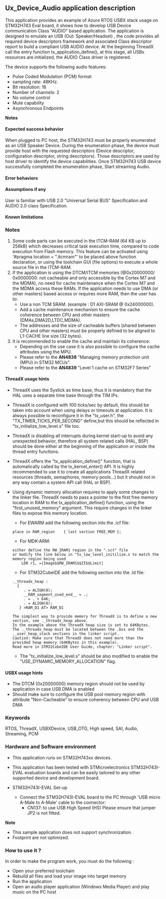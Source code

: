 
## <b>Ux_Device_Audio application description </b>

This application provides an example of Azure RTOS USBX stack usage on STM32H743 Eval board, it shows how to develop USB Device communication Class "AUDIO" based application.
The application is designed to emulate an USB (Out: Speaker/Headset)  , the code provides all required device descriptors framework
and associated Class descriptor report to build a compliant USB AUDIO device.
At the beginning ThreadX call the entry function tx_application_define(), at this stage, all USBx resources are initialized, the AUDIO Class driver is registered.

The device supports the following audio features:
  - Pulse Coded Modulation (PCM) format
  - sampling rate: 48KHz. 
  - Bit resolution: 16
  - Number of channels: 2
  - No volume control
  - Mute capability
  - Asynchronous Endpoints

<b>Notes</b>


#### <b>Expected success behavior</b>

When plugged to PC host, the STM32H743 must be properly enumerated as an USB Speaker Device.
During the enumeration phase, the device must provide host with the requested descriptors (Device descriptor, configuration descriptor, string descriptors).
Those descriptors are used by host driver to identify the device capabilities. Once STM32H743 USB device successfully completed the enumeration phase,
Start streaming Audio.

#### <b>Error behaviors</b>

#### <b>Assumptions if any</b>

User is familiar with USB 2.0 "Universal Serial BUS" Specification and AUDIO 2.0 class Specification.

#### <b> Known limitations</b>


### <b>Notes</b>

 1. Some code parts can be executed in the ITCM-RAM (64 KB up to 256kB) which decreases critical task execution time, compared to code execution from Flash memory. This feature can be activated using '#pragma location = ".itcmram"' to be placed above function declaration, or using the toolchain GUI (file options) to execute a whole source file in the ITCM-RAM.
 2.  If the application is using the DTCM/ITCM memories (@0x20000000/ 0x0000000: not cacheable and only accessible by the Cortex M7 and the MDMA), no need for cache maintenance when the Cortex M7 and the MDMA access these RAMs. If the application needs to use DMA (or other masters) based access or requires more RAM, then the user has to:
      - Use a non TCM SRAM. (example : D1 AXI-SRAM @ 0x24000000).
      - Add a cache maintenance mechanism to ensure the cache coherence between CPU and other masters (DMAs,DMA2D,LTDC,MDMA).
      - The addresses and the size of cacheable buffers (shared between CPU and other masters) must be properly defined to be aligned to L1-CACHE line size (32 bytes).
 3.  It is recommended to enable the cache and maintain its coherence:
      - Depending on the use case it is also possible to configure the cache attributes using the MPU.
      - Please refer to the **AN4838** "Managing memory protection unit (MPU) in STM32 MCUs".
      - Please refer to the **AN4839** "Level 1 cache on STM32F7 Series"

#### <b>ThreadX usage hints</b>

 - ThreadX uses the Systick as time base, thus it is mandatory that the HAL uses a separate time base through the TIM IPs.
 - ThreadX is configured with 100 ticks/sec by default, this should be taken into account when using delays or timeouts at application. It is always possible to reconfigure it in the "tx_user.h", the "TX_TIMER_TICKS_PER_SECOND" define,but this should be reflected in "tx_initialize_low_level.s" file too.
 - ThreadX is disabling all interrupts during kernel start-up to avoid any unexpected behavior, therefore all system related calls (HAL, BSP) should be done either at the beginning of the application or inside the thread entry functions.
 - ThreadX offers the "tx_application_define()" function, that is automatically called by the tx_kernel_enter() API.
   It is highly recommended to use it to create all applications ThreadX related resources (threads, semaphores, memory pools...)  but it should not in any way contain a system API call (HAL or BSP).
 - Using dynamic memory allocation requires to apply some changes to the linker file.
   ThreadX needs to pass a pointer to the first free memory location in RAM to the tx_application_define() function,
   using the "first_unused_memory" argument.
   This require changes in the linker files to expose this memory location.
    + For EWARM add the following section into the .icf file:
     ```
	 place in RAM_region    { last section FREE_MEM };
	 ```
    + For MDK-ARM:
	```
    either define the RW_IRAM1 region in the ".sct" file
    or modify the line below in "tx_low_level_initilize.s to match the memory region being used
        LDR r1, =|Image$$RW_IRAM1$$ZI$$Limit|
	```
    + For STM32CubeIDE add the following section into the .ld file:
	```
    ._threadx_heap :
      {
         . = ALIGN(8);
         __RAM_segment_used_end__ = .;
         . = . + 64K;
         . = ALIGN(8);
       } >RAM_D1 AT> RAM_D1
	```

       The simplest way to provide memory for ThreadX is to define a new section, see ._threadx_heap above.
       In the example above the ThreadX heap size is set to 64KBytes.
       The ._threadx_heap must be located between the .bss and the ._user_heap_stack sections in the linker script.
       Caution: Make sure that ThreadX does not need more than the provided heap memory (64KBytes in this example).
       Read more in STM32CubeIDE User Guide, chapter: "Linker script".

    + The "tx_initialize_low_level.s" should be also modified to enable the "USE_DYNAMIC_MEMORY_ALLOCATION" flag.

#### <b>USBX usage hints</b>

- The DTCM (0x20000000) memory region should not be used by application in case USB DMA is enabled
- Should make sure to configure the USB pool memory region with attribute "Non-Cacheable" to ensure coherency between CPU and USB DMA

### <b>Keywords</b>

RTOS, ThreadX, USBXDevice, USB_OTG, High speed, SAI, Audio, Streaming, PCM


### <b>Hardware and Software environment</b>

  - This application runs on STM32H743xx devices.
  - This application has been tested with STMicroelectronics STM32H743I-EVAL
    evaluation boards and can be easily tailored to any other supported device 
    and development board.

  - STM32H743I-EVAL  Set-up
    - Connect the STM32H743I-EVAL board to the PC through 'USB micro A-Male 
      to A-Male' cable to the connector:
      - CN137: to use USB High Speed (HS)
              Please ensure that jumper JP2 is not fitted.

<b>Note</b>

 - This sample application does not support synchronization. 
 - Footprint are not optimized.
 
### <b>How to use it ?</b>

In order to make the program work, you must do the following :

 - Open your preferred toolchain
 - Rebuild all files and load your image into target memory
 - Run the application
 - Open an audio player application (Windows Media Player) and play music on the PC host